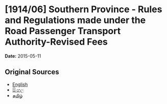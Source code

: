 # [1914/06] Southern Province - Rules and Regulations made under the Road Passenger Transport Authority-Revised Fees

**Date:** 2015-05-11

## Original Sources

- [English](https://documents.gov.lk/view/extra-gazettes/2015/5/1914-06_E.pdf)
- [සිංහල](https://documents.gov.lk/view/extra-gazettes/2015/5/1914-06_S.pdf)
- [தமிழ்](https://documents.gov.lk/view/extra-gazettes/2015/5/1914-06_T.pdf)
